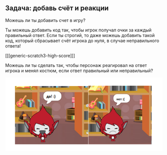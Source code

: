 ## Задача: добавь счёт и реакции

Можешь ли ты добавить счет в игру?

Ты можешь добавить код так, чтобы игрок получал очки за каждый правильный ответ. Если ты строгий, то даже можешь добавить такой код, который сбрасывает счёт игрока до нуля, в случае неправильного ответа!

[[[generic-scratch3-high-score]]]

Можешь ли ты сделать так, чтобы персонаж реагировал на ответ игрока и менял костюм, если ответ правильный или неправильный?

![снимок экрана](images/brain-costume.png)
